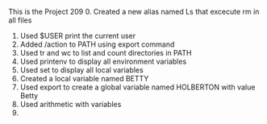 This is the Project 209
0. Created a new alias named Ls that excecute rm in all files
1. Used $USER print the current user
2. Added /action to PATH using export command
3. Used tr and wc to list and count directories in PATH
4. Used printenv to display all environment variables
5. Used set to display all local variables
6. Created a local variable named BETTY
7. Used export to create a global variable named HOLBERTON with value Betty
8. Used arithmetic with variables
9.
